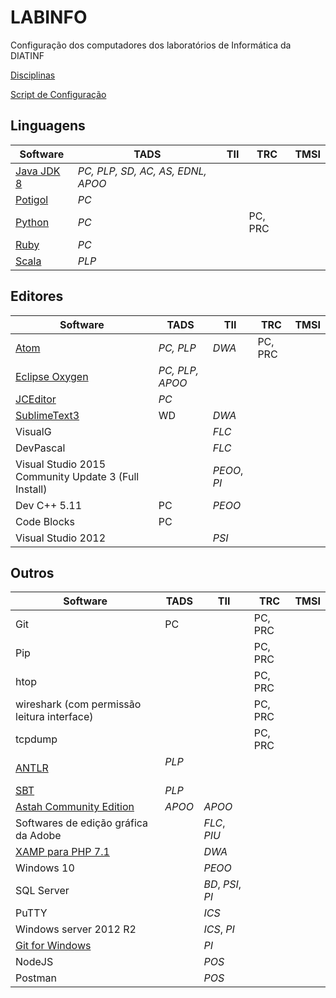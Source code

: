 # LABINFO
Configuração dos computadores dos laboratórios de Informática da DIATINF

[Disciplinas](/disciplinas.md)

[Script de Configuração](/software/labinfo.sh)

## Linguagens

Software                                      | TADS      | TII | TRC | TMSI
---                                           | ---       | --- | --- | ---
[Java JDK 8](/software/Java8.md)              | *PC, PLP, SD, AC, AS, EDNL, APOO* |     |     |
[Potigol](https://github.com/potigol/potigol) |  *PC*     |     |     |
[Python](/software/Python.md)                 |  *PC*     |     |  PC, PRC |
[Ruby](/software/Ruby.md)                     |  *PC*     |     |     |
[Scala](https://www.scala-lang.org/download/install.html) |  *PLP*    |     |     |

## Editores

Software                                      | TADS      | TII | TRC | TMSI
---                                           | ---       | --- | --- | ---
[Atom](/software/Atom.md)                     | _PC, PLP_ | _DWA_ | PC, PRC |     
[Eclipse Oxygen](http://ubuntuhandbook.org/index.php/2016/01/how-to-install-the-latest-eclipse-in-ubuntu-16-04-15-10/) | _PC, PLP, APOO_ | | |
[JCEditor](https://github.com/cristian-henrique/JCEditor) | *PC* |    | | 
[SublimeText3](/software/SublimeText3.md)     | WD        | _DWA_ |    |    |
VisualG                                       |           | _FLC_ |    |    |
DevPascal                                     |           | _FLC_ |    |    |
Visual Studio 2015 Community Update 3 (Full Install)   |    | _PEOO_, _PI_ |    |    |
Dev C++ 5.11                                  | PC        | _PEOO_ |    |    |
Code Blocks                                   | PC        |        |    |    |
Visual Studio 2012                            |           | _PSI_  |    |    |

## Outros

Software                                      | TADS      | TII | TRC      | TMSI
---                                           | ---       | --- | ---      | ---
Git                                           | PC        |     |  PC, PRC |
Pip                                           |           |     |  PC, PRC |
htop                                          |           |     |  PC, PRC |
wireshark (com permissão leitura interface)   |           |     |  PC, PRC |
tcpdump                                       |           |     |  PC, PRC |
[ANTLR](/software/Antlr.md)                   | *PLP*     |     |     |
[SBT](/software/sbt.md)                       | *PLP*     |     |     |
[Astah Community Edition](http://astah.net/com-announcement) | *APOO*  | *APOO*  |     |
Softwares de edição gráfica da Adobe          |           | _FLC_, _PIU_ |    |    |
[XAMP para PHP 7.1](https://www.apachefriends.org/download.html)    |    | _DWA_ |    |    |
Windows 10                                    |           | _PEOO_ |    |    |
SQL Server                                    |           | _BD_, _PSI_, _PI_ |    |    |
PuTTY                                         |           | _ICS_  |    |    |
Windows server 2012 R2                        |           | _ICS_, _PI_ |    |    |
[Git for Windows](https://git-scm.com/downloads)   |       | _PI_   |    |    |
NodeJS                                        |           | _POS_ |    |    |
Postman                                       |           | _POS_ |    |    |
